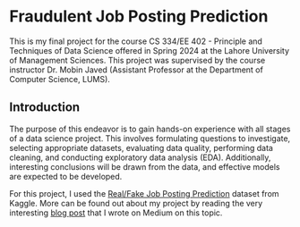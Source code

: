 # Fraudulent Job Posting Prediction 
 
This is my final project for the course CS 334/EE 402 - Principle and Techniques of Data Science offered in Spring 2024 at the Lahore University of Management Sciences. This project was supervised by the course instructor Dr. Mobin Javed (Assistant Professor at the Department of Computer Science, LUMS).

## Introduction
The purpose of this endeavor is to gain hands-on experience with all stages of a data science project. This involves formulating questions to investigate, selecting appropriate datasets, evaluating data quality, performing data cleaning, and conducting exploratory data analysis (EDA). Additionally, interesting conclusions will be drawn from the data, and effective models are expected to be developed.

For this project, I used the [Real/Fake Job Posting Prediction](https://www.kaggle.com/datasets/shivamb/real-or-fake-fake-jobposting-prediction) dataset from Kaggle. More can be found out about my project by reading the very interesting [blog post](https://faiziali.medium.com/predicting-fraudulent-job-postings-af0056251533) that I wrote on Medium on this topic.